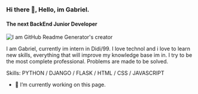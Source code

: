 ### Hi there 👋, Hello, im Gabriel.
#### The next BackEnd Junior Developer

![I am GitHub Readme Generator's creator]([https://twitter.com/moshShow12/status/1668729275409653760/photo/1](https://drive.google.com/drive/u/0/folders/1Cz9towPSQHqCDComKKEcr1k9j4tXfsPj))

I am Gabriel, currently im intern in Didi/99. I love technol and i love to learn new skills, everything that will improve my knowledge base im in.  I try to be the most complete professional. Problems are made to be solved.

Skills: PYTHON / DJANGO / FLASK / HTML / CSS / JAVASCRIPT

- 🔭 I’m currently working on this page. 





